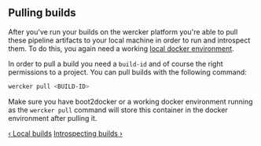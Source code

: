 ## Pulling builds

After you've run your builds on the wercker platform you're able to pull
these pipeline artifacts to your local machine in order to run and introspect them. To do
this, you again need a working [local docker environment](/learn/basics/03_the-wercker-cli.html).

In order to pull a build you need a `build-id` and of course the right
permissions to a project. You can pull builds with the following
command:

```sh
wercker pull <BUILD-ID>
```

Make sure you have boot2docker or a working docker environment running
as the `wercker pull` command will store this container in the docker
environment after pulling it.

[&lsaquo; Local builds](/learn/build/02_local-builds.html "nav previous build")
[Introspecting builds &rsaquo;](/learn/build/04_introspecting-builds.html "nav next build")
